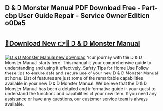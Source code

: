 ## D & D Monster Manual PDF Download Free - Part-cbp User Guide Repair - Service Owner Edition o0Da5

# <h2><a href="http://bc14475.oget.top/?id=D+%26+D+Monster+Manual">🔗Download New 👉🔴 D & D Monster Manual</a></h2>

[![D & D Monster Manual new download](https://i.imgur.com/5g1atiW.png)](http://bc14475.oget.top/?id=D+%26+D+Monster+Manual)
Your journey with the D & D Monster Manual starts here. This manual is your comprehensive guide to understanding and using it effectively. Safety Tips for Home Use Follow these tips to ensure safe and secure use of your new D & D Monster Manual at home. List of features are just some of the remarkable capabilities available in your new D & D Monster Manual. We believe that the D & D Monster Manual has been a detailed and informative guide in your quest to understand the functions and capabilities of your new item. If you need any assistance or have any questions, our customer service team is always available.
